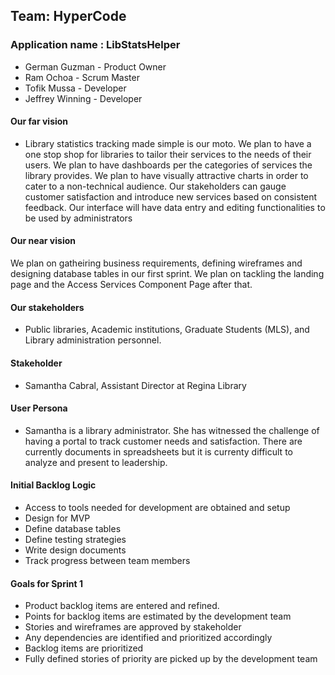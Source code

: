 ## Team: HyperCode

### Application name : LibStatsHelper

- German Guzman - Product Owner
- Ram Ochoa - Scrum Master
- Tofik Mussa - Developer
- Jeffrey Winning - Developer

#### Our far vision

- Library statistics tracking made simple is our moto. We plan to have a one stop shop for libraries to tailor their services to the needs of their users. We plan to have dashboards per the categories of services the library provides. We plan to have visually attractive charts in order to cater to a non-technical audience. Our stakeholders can gauge customer satisfaction and introduce new services based on consistent feedback. Our interface will have data entry and editing functionalities to be used by administrators

#### Our near vision 

We plan on gatheiring business requirements, defining wireframes and designing database tables in our first sprint. We plan on tackling the landing page and the Access Services Component Page after that. 

#### Our stakeholders

- Public libraries, Academic institutions, Graduate Students (MLS), and Library administration personnel.

#### Stakeholder 
- Samantha Cabral, Assistant Director at Regina Library 

#### User Persona

- Samantha is a library administrator. She has witnessed the challenge of having a portal to track customer needs and satisfaction. There are currently documents in spreadsheets but it is currenty difficult to analyze and present to leadership.

#### Initial Backlog Logic

- Access to tools needed for development are obtained and setup
- Design for MVP 
- Define database tables
- Define testing strategies 
- Write design documents 
- Track progress between team members


#### Goals for Sprint 1

- Product backlog items are entered and refined.
- Points for backlog items are estimated by the development team
- Stories and wireframes are approved by stakeholder
- Any dependencies are identified and prioritized accordingly
- Backlog items are prioritized
- Fully defined stories of priority are picked up by the development team

